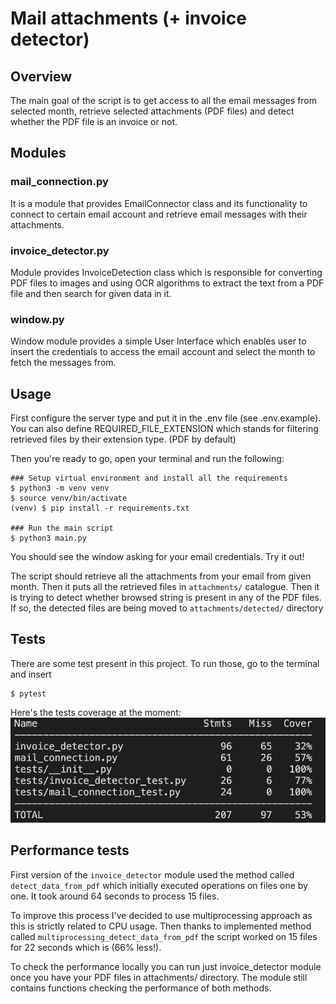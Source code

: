 # Mail attachments (+ invoice detector)

## Overview
The main goal of the script is to get access to all the email messages from selected month, retrieve selected attachments (PDF files) and detect whether the PDF file is an invoice or not.

## Modules
### mail_connection.py
It is a module that provides EmailConnector class and its functionality to connect to certain email account and retrieve email messages with their attachments.

### invoice_detector.py
Module provides InvoiceDetection class which is responsible for converting PDF files to images and using OCR algorithms to extract the text from a PDF file and then search for given data in it. 

### window.py
Window module provides a simple User Interface which enables user to insert the credentials to access the email account and select the month to fetch the messages from.

## Usage
First configure the server type and put it in the .env file (see .env.example). 
You can also define REQUIRED_FILE_EXTENSION which stands for filtering retrieved files by their extension type. (PDF by default)

Then you're ready to go, open your terminal and run the following:
```
### Setup virtual environment and install all the requirements
$ python3 -m venv venv
$ source venv/bin/activate
(venv) $ pip install -r requirements.txt

### Run the main script
$ python3 main.py
```

You should see the window asking for your email credentials. Try it out!

The script should retrieve all the attachments from your email from given month. Then it puts all the retrieved files in `attachments/` catalogue. Then it is trying to detect whether browsed string is present in any of the PDF files. If so, the detected files are being moved to `attachments/detected/` directory

## Tests
There are some test present in this project. To run those, go to the terminal and insert
```
$ pytest
```

Here's the tests coverage at the moment:
![Tests coverage image](./coverage.png)


## Performance tests
First version of the `invoice_detector` module used the method called `detect_data_from_pdf` which initially executed operations on files one by one. 
It took around 64 seconds to process 15 files.

To improve this process I've decided to use multiprocessing approach as this is strictly related to CPU usage. Then thanks to implemented method called `multiprocessing_detect_data_from_pdf` the script worked on 15 files for 22 seconds which is (66% less!). 

To check the performance locally you can run just invoice_detector module once you have your PDF files in attachments/ directory. The module still contains functions checking the performance of both methods.